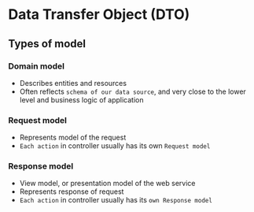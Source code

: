 # Data Transfer Object (DTO)

## Types of model

### Domain model

- Describes entities and resources
- Often reflects `schema of our data source`, and very close to the lower level and business logic of application

### Request model

- Represents model of the request
- `Each action` in controller usually has its own `Request model`

### Response model

- View model, or presentation model of the web service
- Represents response of request 
- `Each action` in controller usually has its `own Response model`